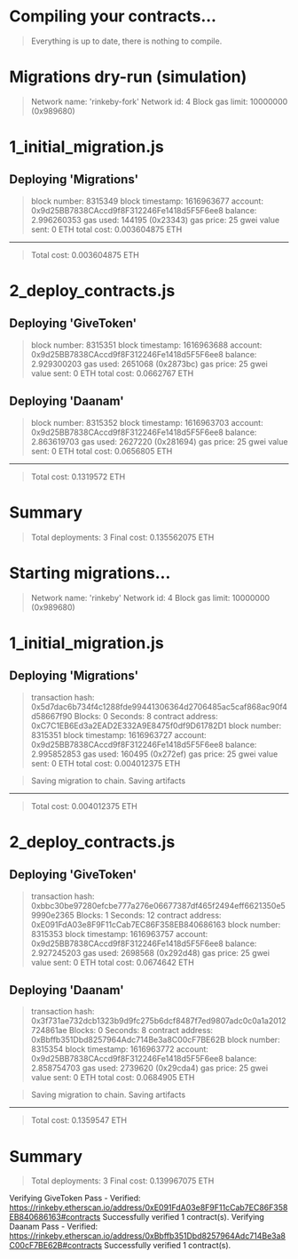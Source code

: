 
Compiling your contracts...
===========================
> Everything is up to date, there is nothing to compile.



Migrations dry-run (simulation)
===============================
> Network name:    'rinkeby-fork'
> Network id:      4
> Block gas limit: 10000000 (0x989680)


1_initial_migration.js
======================

   Deploying 'Migrations'
   ----------------------
   > block number:        8315349
   > block timestamp:     1616963677
   > account:             0x9d25BB7838CAccd9f8F312246Fe1418d5F5F6ee8
   > balance:             2.996260353
   > gas used:            144195 (0x23343)
   > gas price:           25 gwei
   > value sent:          0 ETH
   > total cost:          0.003604875 ETH

   -------------------------------------
   > Total cost:         0.003604875 ETH


2_deploy_contracts.js
=====================

   Deploying 'GiveToken'
   ---------------------
   > block number:        8315351
   > block timestamp:     1616963688
   > account:             0x9d25BB7838CAccd9f8F312246Fe1418d5F5F6ee8
   > balance:             2.929300203
   > gas used:            2651068 (0x2873bc)
   > gas price:           25 gwei
   > value sent:          0 ETH
   > total cost:          0.0662767 ETH


   Deploying 'Daanam'
   ------------------
   > block number:        8315352
   > block timestamp:     1616963703
   > account:             0x9d25BB7838CAccd9f8F312246Fe1418d5F5F6ee8
   > balance:             2.863619703
   > gas used:            2627220 (0x281694)
   > gas price:           25 gwei
   > value sent:          0 ETH
   > total cost:          0.0656805 ETH

   -------------------------------------
   > Total cost:           0.1319572 ETH


Summary
=======
> Total deployments:   3
> Final cost:          0.135562075 ETH





Starting migrations...
======================
> Network name:    'rinkeby'
> Network id:      4
> Block gas limit: 10000000 (0x989680)


1_initial_migration.js
======================

   Deploying 'Migrations'
   ----------------------
   > transaction hash:    0x5d7dac6b734f4c1288fde99441306364d2706485ac5caf868ac90f4d58667f90
   > Blocks: 0            Seconds: 8
   > contract address:    0xC7C1EB6Ed3a2EAD2E332A9E8475f0df9D61782D1
   > block number:        8315351
   > block timestamp:     1616963727
   > account:             0x9d25BB7838CAccd9f8F312246Fe1418d5F5F6ee8
   > balance:             2.995852853
   > gas used:            160495 (0x272ef)
   > gas price:           25 gwei
   > value sent:          0 ETH
   > total cost:          0.004012375 ETH


   > Saving migration to chain.
   > Saving artifacts
   -------------------------------------
   > Total cost:         0.004012375 ETH


2_deploy_contracts.js
=====================

   Deploying 'GiveToken'
   ---------------------
   > transaction hash:    0xbbc30be97280efcbe777a276e06677387df465f2494eff6621350e59990e2365
   > Blocks: 1            Seconds: 12
   > contract address:    0xE091FdA03e8F9F11cCab7EC86F358EB840686163
   > block number:        8315353
   > block timestamp:     1616963757
   > account:             0x9d25BB7838CAccd9f8F312246Fe1418d5F5F6ee8
   > balance:             2.927245203
   > gas used:            2698568 (0x292d48)
   > gas price:           25 gwei
   > value sent:          0 ETH
   > total cost:          0.0674642 ETH


   Deploying 'Daanam'
   ------------------
   > transaction hash:    0x3f731ae732dcb1323b9d9fc275b6dcf8487f7ed9807adc0c0a1a2012724861ae
   > Blocks: 0            Seconds: 8
   > contract address:    0xBbffb351Dbd8257964Adc714Be3a8C00cF7BE62B
   > block number:        8315354
   > block timestamp:     1616963772
   > account:             0x9d25BB7838CAccd9f8F312246Fe1418d5F5F6ee8
   > balance:             2.858754703
   > gas used:            2739620 (0x29cda4)
   > gas price:           25 gwei
   > value sent:          0 ETH
   > total cost:          0.0684905 ETH


   > Saving migration to chain.
   > Saving artifacts
   -------------------------------------
   > Total cost:           0.1359547 ETH


Summary
=======
> Total deployments:   3
> Final cost:          0.139967075 ETH



Verifying GiveToken
Pass - Verified: https://rinkeby.etherscan.io/address/0xE091FdA03e8F9F11cCab7EC86F358EB840686163#contracts
Successfully verified 1 contract(s).
Verifying Daanam
Pass - Verified: https://rinkeby.etherscan.io/address/0xBbffb351Dbd8257964Adc714Be3a8C00cF7BE62B#contracts
Successfully verified 1 contract(s).

